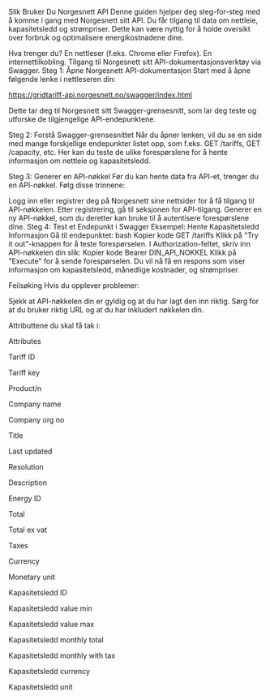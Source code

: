 Slik Bruker Du Norgesnett API
Denne guiden hjelper deg steg-for-steg med å komme i gang med Norgesnett sitt API. Du får tilgang til data om nettleie, kapasitetsledd og strømpriser. Dette kan være nyttig for å holde oversikt over forbruk og optimalisere energikostnadene dine.

Hva trenger du?
En nettleser (f.eks. Chrome eller Firefox).
En internettilkobling.
Tilgang til Norgesnett sitt API-dokumentasjonsverktøy via Swagger.
Steg 1: Åpne Norgesnett API-dokumentasjon
Start med å åpne følgende lenke i nettleseren din:

https://gridtariff-api.norgesnett.no/swagger/index.html

Dette tar deg til Norgesnett sitt Swagger-grensesnitt, som lar deg teste og utforske de tilgjengelige API-endepunktene.

Steg 2: Forstå Swagger-grensesnittet
Når du åpner lenken, vil du se en side med mange forskjellige endepunkter listet opp, som f.eks. GET /tariffs, GET /capacity, etc. Her kan du teste de ulike forespørslene for å hente informasjon om nettleie og kapasitetsledd.

Steg 3: Generer en API-nøkkel
Før du kan hente data fra API-et, trenger du en API-nøkkel. Følg disse trinnene:

Logg inn eller registrer deg på Norgesnett sine nettsider for å få tilgang til API-nøkkelen.
Etter registrering, gå til seksjonen for API-tilgang.
Generer en ny API-nøkkel, som du deretter kan bruke til å autentisere forespørslene dine.
Steg 4: Test et Endepunkt i Swagger
Eksempel: Hente Kapasitetsledd Informasjon
Gå til endepunktet:
bash
Kopier kode
GET /tariffs
Klikk på "Try it out"-knappen for å teste forespørselen.
I Authorization-feltet, skriv inn API-nøkkelen din slik:
Kopier kode
Bearer DIN_API_NOKKEL
Klikk på "Execute" for å sende forespørselen.
Du vil nå få en respons som viser informasjon om kapasitetsledd, månedlige kostnader, og strømpriser.

Feilsøking
Hvis du opplever problemer:

Sjekk at API-nøkkelen din er gyldig og at du har lagt den inn riktig.
Sørg for at du bruker riktig URL og at du har inkludert nøkkelen din.


Attributtene du skal få tak i:

Attributes

Tariff ID

Tariff key

Product/n

Company name

Company org no

Title

Last updated

Resolution

Description

Energy ID

Total

Total ex vat

Taxes

Currency

Monetary unit

Kapasitetsledd ID

Kapasitetsledd value min

Kapasitetsledd value max

Kapasitetsledd monthly total

Kapasitetsledd monthly with tax

Kapasitetsledd currency

Kapasitetsledd unit
